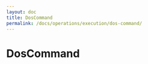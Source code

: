 ```yaml
---
layout: doc
title: DosCommand
permalink: /docs/operations/execution/dos-command/
---
```


DosCommand
==========